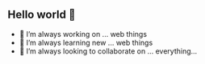 ## Hello world 👋

- 🔭 I’m always working on ... web things
- 🌱 I’m always learning new ... web things
- 👯 I’m always looking to collaborate on ... everything...
